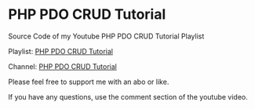 # PHP PDO CRUD Tutorial

Source Code of my Youtube PHP PDO CRUD Tutorial Playlist

Playlist: [PHP PDO CRUD Tutorial](https://www.youtube.com/watch?v=5lbRtTAwRhE&list=PLxAMRK7X0b9nV8QKZBH57NRMAsgp3i6Ll)

Channel: [PHP PDO CRUD Tutorial](https://www.youtube.com/channel/UCtZoZnL-E01xZibDqIsc8tA)

Please feel free to support me with an abo or like.

If you have any questions, use the comment section of the youtube video.
